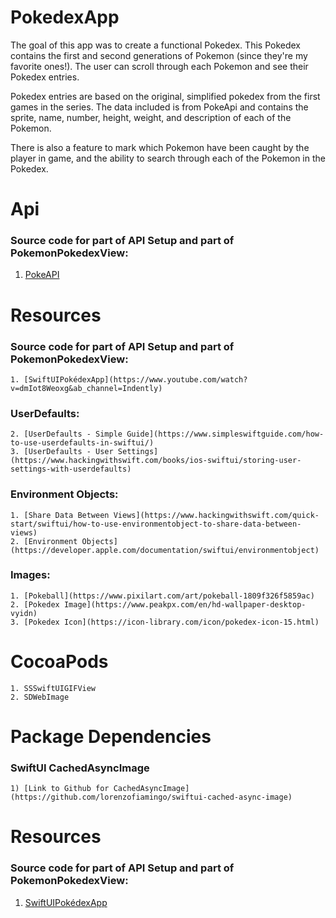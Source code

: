 # PokedexApp

The goal of this app was to create a functional Pokedex. This Pokedex contains the first and second generations of Pokemon (since they're my favorite ones!). The user can scroll through each Pokemon and see their Pokedex entries.

Pokedex entries are based on the original, simplified pokedex from the first games in the series. The data included is from PokeApi and contains the sprite, name, number, height, weight, and description of each of the Pokemon.

There is also a feature to mark which Pokemon have been caught by the player in game, and the ability to search through each of the Pokemon in the Pokedex.
 
# Api

  ### Source code for part of API Setup and part of PokemonPokedexView:
  
   1. [PokeAPI](https://pokeapi.co/api/v2/pokemon/?offset=0&limit=251)
    
# Resources

  ### Source code for part of API Setup and part of PokemonPokedexView: 
       
    1. [SwiftUIPokédexApp](https://www.youtube.com/watch?v=dmIot8Weoxg&ab_channel=Indently)
       
  ### UserDefaults:
       
    2. [UserDefaults - Simple Guide](https://www.simpleswiftguide.com/how-to-use-userdefaults-in-swiftui/)
    3. [UserDefaults - User Settings](https://www.hackingwithswift.com/books/ios-swiftui/storing-user-settings-with-userdefaults)
    
  ### Environment Objects:
 
    1. [Share Data Between Views](https://www.hackingwithswift.com/quick-start/swiftui/how-to-use-environmentobject-to-share-data-between-views)
    2. [Environment Objects](https://developer.apple.com/documentation/swiftui/environmentobject)
    
  ### Images:
 
    1. [Pokeball](https://www.pixilart.com/art/pokeball-1809f326f5859ac)
    2. [Pokedex Image](https://www.peakpx.com/en/hd-wallpaper-desktop-vyidn)
    3. [Pokedex Icon](https://icon-library.com/icon/pokedex-icon-15.html)

# CocoaPods 

    1. SSSwiftUIGIFView
    2. SDWebImage

# Package Dependencies

  ### SwiftUI CachedAsyncImage
       
    1) [Link to Github for CachedAsyncImage](https://github.com/lorenzofiamingo/swiftui-cached-async-image)

# Resources

  ### Source code for part of API Setup and part of PokemonPokedexView:
  
   1. [SwiftUIPokédexApp](https://www.youtube.com/watch?v=dmIot8Weoxg&ab_channel=Indently)
    
